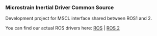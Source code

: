 ### Microstrain Inertial Driver Common Source

Development project for MSCL interface shared between ROS1 and 2.

You can find our actual ROS drivers here: [ROS](https://github.com/LORD-MicroStrain/microstrain_inertial/tree/ros) | [ROS 2](https://github.com/LORD-MicroStrain/microstrain_inertial/tree/ros2)
